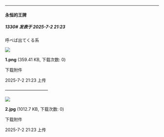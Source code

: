 ﻿
*****

####  永恒的王牌  
##### 1330#       发表于 2025-7-2 21:23

呼べば出てくる系

<img src="https://img.stage1st.com/forum/202507/02/212341z422wuwrdttjuk0r.png" referrerpolicy="no-referrer">

<strong>1.png</strong> (359.41 KB, 下载次数: 0)

下载附件

2025-7-2 21:23 上传

——————————

<img src="https://img.stage1st.com/forum/202507/02/212354yme20qks0v2elvzi.jpg" referrerpolicy="no-referrer">

<strong>2.jpg</strong> (1012.7 KB, 下载次数: 0)

下载附件

2025-7-2 21:23 上传

